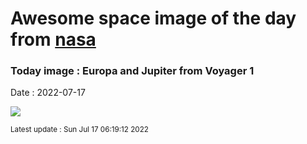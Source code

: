 
# Awesome space image of the day from [nasa](https://api.nasa.gov/)

### Today image : Europa and Jupiter from Voyager 1

Date : 2022-07-17


![](https://apod.nasa.gov/apod/image/2207/EuropaJupiter_Voyager_960.jpg)

<small>Latest update : Sun Jul 17 06:19:12 2022</small>


